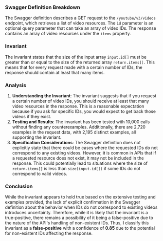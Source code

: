 ### Swagger Definition Breakdown
The Swagger definition describes a GET request to the `/youtube/v3/videos` endpoint, which retrieves a list of video resources. The `id` parameter is an optional query parameter that can take an array of video IDs. The response contains an array of video resources under the `items` property.

### Invariant
The invariant states that the size of the input array `input.id[]` must be greater than or equal to the size of the returned array `return.items[]`. This means that for every request made with a certain number of IDs, the response should contain at least that many items.

### Analysis
1. **Understanding the Invariant**: The invariant suggests that if you request a certain number of video IDs, you should receive at least that many video resources in the response. This is a reasonable expectation because if you ask for specific IDs, you would expect to get back those videos if they exist.
2. **Testing and Results**: The invariant has been tested with 10,000 calls without finding any counterexamples. Additionally, there are 2,720 examples in the request data, with 2,195 distinct examples, all supporting the invariant.
3. **Specification Considerations**: The Swagger definition does not explicitly state that there could be cases where the requested IDs do not correspond to any existing videos. However, it is common in APIs that if a requested resource does not exist, it may not be included in the response. This could potentially lead to situations where the size of `return.items[]` is less than `size(input.id[])` if some IDs do not correspond to valid videos.

### Conclusion
While the invariant appears to hold true based on the extensive testing and examples provided, the lack of explicit confirmation in the Swagger definition about the behavior when IDs do not correspond to existing videos introduces uncertainty. Therefore, while it is likely that the invariant is a true-positive, there remains a possibility of it being a false-positive due to the nature of the API's handling of non-existent IDs. Thus, I classify this invariant as a **false-positive** with a confidence of **0.85** due to the potential for non-existent IDs affecting the response.
